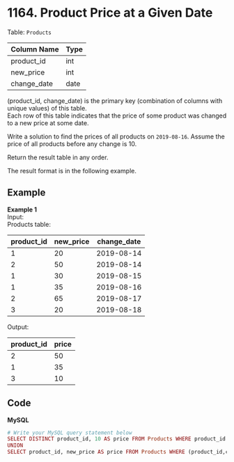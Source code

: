 # 1164. Product Price at a Given Date
Table: `Products`

| Column Name   | Type    |  
|---------------|---------|  
| product_id    | int     |  
| new_price     | int     |  
| change_date   | date    |  

(product_id, change_date) is the primary key (combination of columns with unique values) of this table.  
Each row of this table indicates that the price of some product was changed to a new price at some date.  
 

Write a solution to find the prices of all products on `2019-08-16`. Assume the price of all products before any change is 10.  

Return the result table in any order.  

The result format is in the following example.  

 
## Example
**Example 1**  
Input:  
Products table:  

| product_id | new_price | change_date |
|------------|-----------|-------------|
| 1          | 20        | 2019-08-14  |
| 2          | 50        | 2019-08-14  |
| 1          | 30        | 2019-08-15  |
| 1          | 35        | 2019-08-16  |
| 2          | 65        | 2019-08-17  |
| 3          | 20        | 2019-08-18  |

Output: 

| product_id | price |
|------------|-------|
| 2          | 50    |
| 1          | 35    |
| 3          | 10    |

## Code
**MySQL**
```ruby
# Write your MySQL query statement below
SELECT DISTINCT product_id, 10 AS price FROM Products WHERE product_id NOT IN(SELECT DISTINCT product_id FROM Products WHERE change_date <='2019-08-16' )
UNION 
SELECT product_id, new_price AS price FROM Products WHERE (product_id,change_date) IN (SELECT product_id , MAX(change_date) AS date FROM Products WHERE change_date <='2019-08-16' GROUP BY product_id);
```
